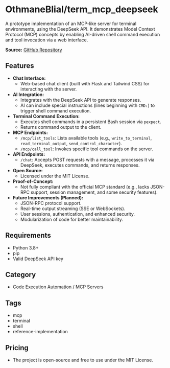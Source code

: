 # OthmaneBlial/term_mcp_deepseek

A prototype implementation of an MCP-like server for terminal environments, using the DeepSeek API. It demonstrates Model Context Protocol (MCP) concepts by enabling AI-driven shell command execution and tool invocation via a web interface.

**Source:** [GitHub Repository](https://github.com/OthmaneBlial/term_mcp_deepseek)

## Features

- **Chat Interface:**
  - Web-based chat client (built with Flask and Tailwind CSS) for interacting with the server.
- **AI Integration:**
  - Integrates with the DeepSeek API to generate responses.
  - AI can include special instructions (lines beginning with `CMD:`) to trigger shell command execution.
- **Terminal Command Execution:**
  - Executes shell commands in a persistent Bash session via `pexpect`.
  - Returns command output to the client.
- **MCP Endpoints:**
  - `/mcp/list_tools`: Lists available tools (e.g., `write_to_terminal`, `read_terminal_output`, `send_control_character`).
  - `/mcp/call_tool`: Invokes specific tool commands on the server.
- **API Endpoints:**
  - `/chat`: Accepts POST requests with a message, processes it via DeepSeek, executes commands, and returns responses.
- **Open Source:**
  - Licensed under the MIT License.
- **Proof-of-Concept:**
  - Not fully compliant with the official MCP standard (e.g., lacks JSON-RPC support, session management, and some security features).
- **Future Improvements (Planned):**
  - JSON-RPC protocol support.
  - Real-time output streaming (SSE or WebSockets).
  - User sessions, authentication, and enhanced security.
  - Modularization of code for better maintainability.

## Requirements
- Python 3.8+
- pip
- Valid DeepSeek API key

## Category
- Code Execution Automation / MCP Servers

## Tags
- mcp
- terminal
- shell
- reference-implementation

## Pricing
- The project is open-source and free to use under the MIT License.
